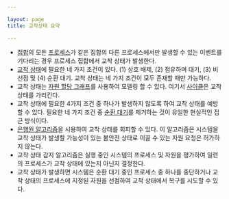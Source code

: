 ```yaml
---

layout: page
title: 교착상태 요약

---
```



- [집합](집합.md)의 모든 [프로세스](프로세스.md)가 같은 집합의 다른 프로세스에서만 발생할 수 있는 이벤트를 기다리는 경우 프로세스 집합에서 교착 상태가 발생한다.
- [교착 상태](교착-상태.md)에 필요한 네 가지 조건이 있다. (1) 상호 배제, (2) 점유하며 대기, (3) 비선점 및 (4) 순환 대기. 교착 상태는 네 가지 조건이 모두 존재할 때만 가능하다.
- 교착 상태는 [자원 할당 그래프](시스템-자원-할당-그래프.md)를 사용하여 모델링 할 수 있다. 여기서 [사이클](사이클.md)은 교착상태를 가리킨다.
- 교착 상태에 필요한 4가지 조건 중 하나가 발생하지 않도록 하여 교착 상태를 예방할 수 있다. 필요한 네 가지 조건 중 [순환 대기](순환-대기.md)를 제거하는 것이 유일한 현실적인 접근 방식이다.
- [은행원 알고리즘](은행원-알고리즘.md)을 시용하여 교착 상태를 회피할 수 있다. 이 알고리즘은 시스템을 교착 상태가 발생할 가능성이 있는 불안전 상태로 이끌 수 있는 자원 요청은 허가하지 않는다.
- 교착 상태 감지 알고리즘은 실행 중인 시스템의 프로세스 및 자원을 평가하여 일련의 프로세스가 교착 상태에 있는지 아닌지 결정한다.
- 교착 상태가 발생하면 시스템은 순환 대기 중인 프로세스 중 하나를 중단하거나 교착 상태의 프로세스에 지정된 자원을 선점하여 교착 상태에서 복구를 시도할 수 있다.